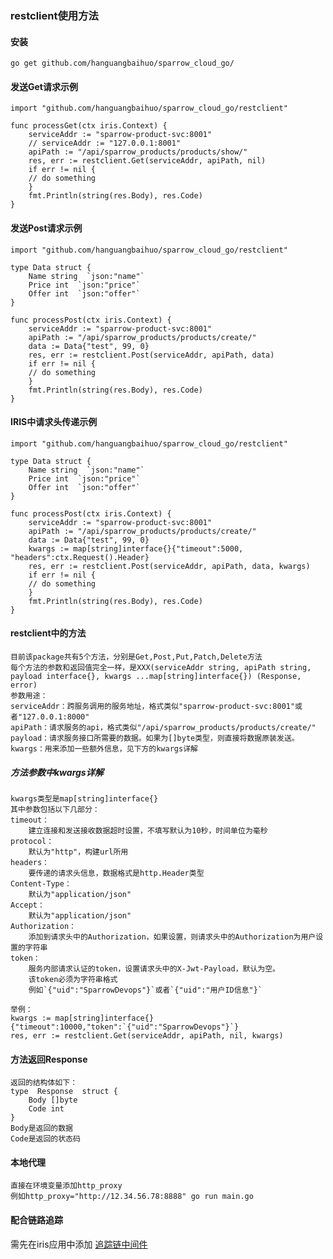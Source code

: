 ### restclient使用方法

#### 安装

    go get github.com/hanguangbaihuo/sparrow_cloud_go/
    
#### 发送Get请求示例

	import "github.com/hanguangbaihuo/sparrow_cloud_go/restclient"
	
    func processGet(ctx iris.Context) {
	    serviceAddr := "sparrow-product-svc:8001"
	    // serviceAddr := "127.0.0.1:8001"
	    apiPath := "/api/sparrow_products/products/show/"
	    res, err := restclient.Get(serviceAddr, apiPath, nil)
	    if err != nil {
	    // do something
	    }
	    fmt.Println(string(res.Body), res.Code)
    }

#### 发送Post请求示例
	
	import "github.com/hanguangbaihuo/sparrow_cloud_go/restclient"

	type Data struct { 
		Name string  `json:"name"` 
		Price int  `json:"price"` 
		Offer int  `json:"offer"` 
	}
	
    func processPost(ctx iris.Context) {
	    serviceAddr := "sparrow-product-svc:8001"
	    apiPath := "/api/sparrow_products/products/create/"
	    data := Data{"test", 99, 0}
	    res, err := restclient.Post(serviceAddr, apiPath, data)
	    if err != nil {
	    // do something
	    }
	    fmt.Println(string(res.Body), res.Code)
    }

#### IRIS中请求头传递示例

	import "github.com/hanguangbaihuo/sparrow_cloud_go/restclient"
	
	type Data struct { 
		Name string  `json:"name"` 
		Price int  `json:"price"` 
		Offer int  `json:"offer"` 
	}
	
    func processPost(ctx iris.Context) {
	    serviceAddr := "sparrow-product-svc:8001"
	    apiPath := "/api/sparrow_products/products/create/"
	    data := Data{"test", 99, 0}
	    kwargs := map[string]interface{}{"timeout":5000, "headers":ctx.Request().Header}
	    res, err := restclient.Post(serviceAddr, apiPath, data, kwargs)
	    if err != nil {
	    // do something
	    }
	    fmt.Println(string(res.Body), res.Code)
    }

#### restclient中的方法

	目前该package共有5个方法，分别是Get,Post,Put,Patch,Delete方法
	每个方法的参数和返回值完全一样，是XXX(serviceAddr string, apiPath string, payload interface{}, kwargs ...map[string]interface{}) (Response, error)
	参数用途：
	serviceAddr：跨服务调用的服务地址，格式类似"sparrow-product-svc:8001"或者"127.0.0.1:8000"
	apiPath：请求服务的api，格式类似"/api/sparrow_products/products/create/"
	payload：请求服务接口所需要的数据。如果为[]byte类型，则直接将数据原装发送。
	kwargs：用来添加一些额外信息，见下方的kwargs详解
	
##### 方法参数中kwargs详解
	
	kwargs类型是map[string]interface{}
	其中参数包括以下几部分：
	timeout：
		建立连接和发送接收数据超时设置，不填写默认为10秒，时间单位为毫秒
	protocol：
		默认为"http"，构建url所用
	headers：
		要传递的请求头信息，数据格式是http.Header类型
	Content-Type：
		默认为"application/json"
	Accept： 
		默认为"application/json"
	Authorization：
		添加到请求头中的Authorization，如果设置，则请求头中的Authorization为用户设置的字符串
	token：
		服务内部请求认证的token，设置请求头中的X-Jwt-Payload，默认为空。
		该token必须为字符串格式
		例如`{"uid":"SparrowDevops"}`或者`{"uid":"用户ID信息"}`
	
	举例：
	kwargs := map[string]interface{}{"timeout":10000,"token":`{"uid":"SparrowDevops"}`}
	res, err := restclient.Get(serviceAddr, apiPath, nil, kwargs)

#### 方法返回Response
	
	返回的结构体如下：
	type  Response  struct {
		Body []byte
		Code int
	}
	Body是返回的数据
	Code是返回的状态码

#### 本地代理

	直接在环境变量添加http_proxy
	例如http_proxy="http://12.34.56.78:8888" go run main.go
		
#### 配合链路追踪

需先在iris应用中添加 [追踪链中间件](/middleware/opentracing/README.md)
